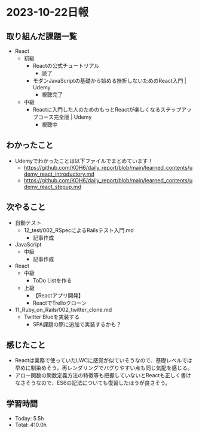 # 2023-10-22日報

## 取り組んだ課題一覧
* React
  * 初級
    * Reactの公式チュートリアル
      * 読了
    * モダンJavaScriptの基礎から始める挫折しないためのReact入門 | Udemy
      * 視聴完了
  * 中級
    * Reactに入門した人のためのもっとReactが楽しくなるステップアップコース完全版 | Udemy
      * 視聴中

## わかったこと
* Udemyでわかったことは以下ファイルでまとめています！
  * https://github.com/KOH6/daily_report/blob/main/learned_contents/udemy_react_introductory.md
  * https://github.com/KOH6/daily_report/blob/main/learned_contents/udemy_react_stepup.md

## 次やること
* 自動テスト
  * 12_test/002_RSpecによるRailsテスト入門.md
    * 記事作成
* JavaScript
  * 中級
    * 記事作成
* React
  * 中級
    * ToDo Listを作る
  * 上級
    * 【Reactアプリ開発】
    * ReactでTrelloクローン
* 11_Ruby_on_Rails/002_twitter_clone.md
  * Twitter Blueを実装する
    * SPA課題の際に追加で実装するかも？

## 感じたこと
* Reactは業務で使っていたLWCに感覚が似ていそうなので、基礎レベルでは早めに馴染めそう。再レンダリングでバグりやすい点も同じ気配を感じる。
* アロー関数の関数定義方法の特徴等も把握していないとReactも正しく書けなさそうなので、ES6の記法についても復習したほうが良さそう。

## 学習時間
* Today: 5.5h
* Total: 410.0h